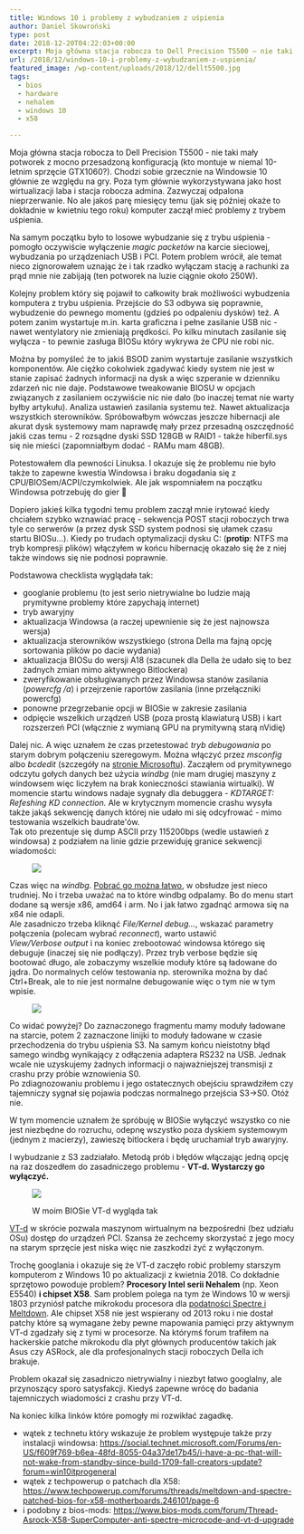 ```yaml
---
title: Windows 10 i problemy z wybudzaniem z uśpienia
author: Daniel Skowroński
type: post
date: 2018-12-20T04:22:03+00:00
excerpt: Moja główna stacja robocza to Dell Precision T5500 – nie taki mały potworek z mocno przesadzoną konfiguracją (kto montuje w niemal 10-letnim sprzęcie GTX1060?). Chodzi sobie grzecznie na Windowsie 10 głównie ze względu na gry. Poza tym głównie wykorzystywana jako host wirtualizacji laba i stacja robocza admina. Zazwyczaj odpalona nieprzerwanie. No ale jakoś parę miesięcy temu (jak się później okaże to dokładnie w kwietniu tego roku) komputer zaczął mieć problemy z trybem uśpienia.
url: /2018/12/windows-10-i-problemy-z-wybudzaniem-z-uspienia/
featured_image: /wp-content/uploads/2018/12/dellt5500.jpg
tags:
  - bios
  - hardware
  - nehalem
  - windows 10
  - x58

---
```

Moja główna stacja robocza to Dell Precision T5500 - nie taki mały potworek z mocno przesadzoną konfiguracją (kto montuje w niemal 10-letnim sprzęcie GTX1060?). Chodzi sobie grzecznie na Windowsie 10 głównie ze względu na gry. Poza tym głównie wykorzystywana jako host wirtualizacji laba i stacja robocza admina. Zazwyczaj odpalona nieprzerwanie. No ale jakoś parę miesięcy temu (jak się później okaże to dokładnie w kwietniu tego roku) komputer zaczął mieć problemy z trybem uśpienia.

Na samym początku było to losowe wybudzanie się z trybu uśpienia - pomogło oczywiście wyłączenie _magic packetów_ na karcie sieciowej, wybudzania po urządzeniach USB i PCI. Potem problem wrócił, ale temat nieco zignorowałem uznając że i tak rzadko wyłączam stację a rachunki za prąd mnie nie zabijają (ten potworek na luzie ciągnie około 250W). 

Kolejny problem który się pojawił to całkowity brak możliwości wybudzenia komputera z trybu uśpienia. Przejście do S3 odbywa się poprawnie, wybudzenie do pewnego momentu (gdzieś po odpaleniu dysków) też. A potem zanim wystartuje m.in. karta graficzna i pełne zasilanie USB nic - nawet wentylatory nie zmieniają prędkości. Po kilku minutach zasilanie się wyłącza - to pewnie zasługa BIOSu który wykrywa że CPU nie robi nic.

Można by pomyśleć że to jakiś BSOD zanim wystartuje zasilanie wszystkich komponentów. Ale ciężko cokolwiek zgadywać kiedy system nie jest w stanie zapisać żadnych informacji na dysk a więc szperanie w dzienniku zdarzeń nic nie daje. Podstawowe tweakowanie BIOSU w opcjach związanych z zasilaniem oczywiście nic nie dało (bo inaczej temat nie warty byłby artykułu). Analiza ustawień zasilania systemu też. Nawet aktualizacja wszystkich sterowników. Spróbowałbym wówczas jeszcze hibernacji ale akurat dysk systemowy mam naprawdę mały przez przesadną oszczędność jakiś czas temu - 2 rozsądne dyski SSD 128GB w RAID1 - także hiberfil.sys się nie mieści (zapomniałbym dodać - RAMu mam 48GB).

Potestowałem dla pewności Linuksa. I okazuje się że problemu nie było także to zapewne kwestia Windowsa i braku dogadania się z CPU/BIOSem/ACPI/czymkolwiek. Ale jak wspomniałem na początku Windowsa potrzebuję do gier 🙂 

Dopiero jakieś kilka tygodni temu problem zaczął mnie irytować kiedy chciałem szybko wznawiać pracę - sekwencja POST stacji roboczych trwa tyle co serwerów (a przez dysk SSD system podnosi się ułamek czasu startu BIOSu...). Kiedy po trudach optymalizacji dysku C: (**protip**: NTFS ma tryb kompresji plików) włączyłem w końcu hibernację okazało się że z niej także windows się nie podnosi poprawnie. 

Podstawowa checklista wyglądała tak: 

  * googlanie problemu (to jest serio nietrywialne bo ludzie mają prymitywne problemy które zapychają internet)
  * tryb awaryjny
  * aktualizacja Windowsa (a raczej upewnienie się że jest najnowsza wersja)
  * aktualizacja sterowników wszystkiego (strona Della ma fajną opcję sortowania plików po dacie wydania)
  * aktualizacja BIOSu do wersji A18 (szacunek dla Della że udało się to bez żadnych zmian mimo aktywnego Bitlockera)
  * zweryfikowanie obsługiwanych przez Windowsa stanów zasilania (_powercfg&nbsp;/a_) i przejrzenie raportów zasilania (inne przełączniki powercfg)
  * ponowne przegrzebanie opcji w BIOSie w zakresie zasilania
  * odpięcie wszelkich urządzeń USB (poza prostą klawiaturą USB) i kart rozszerzeń PCI (włącznie z wymianą GPU na prymitywną starą nVidię) 

Dalej nic. A więc uznałem że czas przetestować _tryb&nbsp;debugowania_ po starym dobrym połączeniu szeregowym. Można włączyć przez _msconfig_ albo _bcdedit_ (szczegóły na [stronie Microsoftu][1]). Zacząłem od prymitywnego odczytu gołych danych bez użycia _windbg_ (nie mam drugiej maszyny z windowsem więc liczyłem na brak konieczności stawiania wirtualki). W momencie startu windows nadaje sygnały dla debuggera - _KDTARGET: Refeshing&nbsp;KD&nbsp;connection._ Ale w krytycznym momencie crashu wysyła także jakąś sekwencję danych której nie udało mi się odcyfrować - mimo testowania wszelkich baudrate'ów.  
Tak oto prezentuje się dump ASCII przy 115200bps (wedle ustawień z windowsa) z podziałem na linie gdzie przewiduję granice sekwencji wiadomości:<figure class="wp-block-image">

![](/wp-content/uploads/2018/12/msg.png) </figure> 

Czas więc na _windbg_. [Pobrać go można łatwo][2], w obsłudze jest nieco trudniej. No i trzeba uważać na to które windbg odpalamy. Bo do menu start dodane są wersje x86, amd64 i arm. No i jak łatwo zgadnąć armowa się na x64 nie odapli.  
Ale zasadniczo trzeba kliknąć _File/Kernel&nbsp;debug..._, wskazać parametry połączenia (polecam wybrać _reconnect_), warto ustawić _View/Verbose&nbsp;output_ i na koniec zrebootować windowsa którego się debuguje (inaczej się nie podłączy). Przez tryb verbose będzie się bootować długo, ale zobaczymy wszelkie moduły które są ładowane do jądra. Do normalnych celów testowania np. sterownika można by dać Ctrl+Break, ale to nie jest normalne debugowanie więc o tym nie w tym wpisie. <figure class="wp-block-image">

![](/wp-content/uploads/2018/12/VirtualBox_windbg_20_12_2018_04_35_45.png) </figure> 

Co widać powyżej? Do zaznaczonego fragmentu mamy moduły ładowane na starcie, potem 2 zaznaczone linijki to moduły ładowane w czasie przechodzenia do trybu uśpienia S3. Na samym końcu nieistotny błąd samego windbg wynikający z odłączenia adaptera RS232 na USB. Jednak wcale nie uzyskujemy żadnych informacji o najważniejszej transmisji z crashu przy próbie wznowienia S0.  
Po zdiagnozowaniu problemu i jego ostatecznych obejściu sprawdziłem czy tajemniczy sygnał się pojawia podczas normalnego przejścia S3->S0. Otóż nie.

W tym momencie uznałem że spróbuję w BIOSie wyłączyć wszystko co nie jest niezbędne do rozruchu, odepnę wszystko poza dyskiem systemowym (jednym z macierzy), zawieszę bitlockera i będę uruchamiał tryb awaryjny. 

I wybudzanie z S3 zadziałało. Metodą prób i błędów włączając jedną opcję na raz doszedłem do zasadniczego problemu - **VT-d. Wystarczy go wyłączyć.**<figure class="wp-block-image">

![](/wp-content/uploads/2018/12/bios-300x225.jpg) <figcaption>W moim BIOSie VT-d wygląda tak</figcaption></figure> 

[VT-d][3] w skrócie pozwala maszynom wirtualnym na bezpośredni (bez udziału OSu) dostęp do urządzeń PCI. Szansa że zechcemy skorzystać z jego mocy na starym sprzęcie jest niska więc nie zaszkodzi żyć z wyłączonym.

Trochę googlania i okazuje się że VT-d zaczęło robić problemy starszym komputerom z Windows 10 po aktualizacji z kwietnia 2018. Co dokładnie sprzętowo powoduje problem? **Procesory Intel serii Nehalem** (np. Xeon E5540) **i chipset X58**. Sam problem polega na tym że Windows 10 w wersji 1803 przyniósł patche mikrokodu procesora dla [podatności Spectre i Meltdown][4]. Ale chipset X58 nie jest wspierany od 2013 roku i nie dostał patchy które są wymagane żeby pewne mapowania pamięci przy aktywnym VT-d zgadzały się z tymi w procesorze. Na którymś forum trafiłem na hackerskie patche mikrokodu dla płyt głównych producentów takich jak Asus czy ASRock, ale dla profesjonalnych stacji roboczych Della ich brakuje. 

Problem okazał się zasadniczo nietrywialny i niezbyt łatwo googlalny, ale przynoszący sporo satysfakcji. Kiedyś zapewne wrócę do badania tajemniczych wiadomości z crashu przy VT-d.

Na koniec kilka linków które pomogły mi rozwikłać zagadkę. 

  * wątek z technetu który wskazuje że problem występuje także przy instalacji windowsa: <https://social.technet.microsoft.com/Forums/en-US/f609f769-b6ea-48fd-8055-04a37de17b45/i-have-a-pc-that-will-not-wake-from-standby-since-build-1709-fall-creators-update?forum=win10itprogeneral>
  * wątek z techpowerup o patchach dla X58: <https://www.techpowerup.com/forums/threads/meltdown-and-spectre-patched-bios-for-x58-motherboards.246101/page-6>
  * i podobny z bios-mods: <https://www.bios-mods.com/forum/Thread-Asrock-X58-SuperComputer-anti-spectre-microcode-and-vt-d-upgrade>

 [1]: https://docs.microsoft.com/en-us/windows-hardware/drivers/devtest/bcdedit--debug
 [2]: https://docs.microsoft.com/en-us/windows-hardware/drivers/debugger/debugger-download-tools
 [3]: https://software.intel.com/en-us/blogs/2009/06/25/understanding-vt-d-intel-virtualization-technology-for-directed-io
 [4]: https://meltdownattack.com/